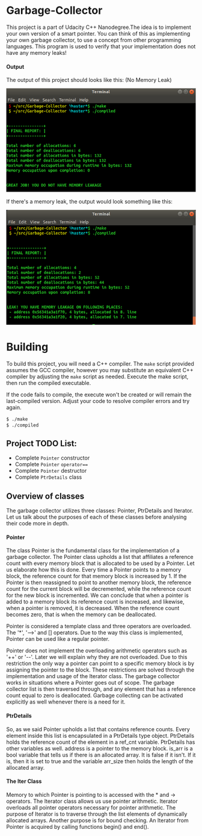 # Garbage-Collector
This project is a part of Udacity C++ Nanodegree.The idea is to implement your own
version of a smart pointer. You can think of this as implementing your own
garbage collector, to use a concept from other programming languages. This program is used to
verify that your implementation does not have any memory leaks!

#### Output
The output of this project should looks like this: (No Memory Leak)

![System Monitor](images/OutputWithNoLeak.png)

If there's a memory leak, the output would look something like this:

![System Monitor](images/OutputWithLeak.png)

# Building
To build this project, you will need a C++ compiler. The `make` script provided
assumes the GCC compiler, however you may substitute an equivalent C++ compiler
by adjusting the `make` script as needed. Execute the make script, then run the
compiled executable.

If the code fails to compile, the execute won't be created or will remain the
last-compiled version. Adjust your code to resolve compiler errors and try again.

``` shell
$ ./make
$ ./compiled
```

## Project TODO List:
- Complete `Pointer` constructor
- Complete `Pointer` `operator==`
- Complete `Pointer` destructor
- Complete `PtrDetails` class


## Overview of classes
The garbage collector utilizes three classes: Pointer, PtrDetails and Iterator. Let us talk about the purposes of each of these classes before analysing their code more in depth.

#### Pointer
The class Pointer is the fundamental class for the implementation of a garbage collector. The Pointer class upholds a list that affiliates a reference count with every memory block that is allocated to be used by a Pointer. Let us elaborate how this is done. Every time a Pointer points to a memory block, the reference count for that memory block is increased by 1. If the Pointer is then reassigned to point to another memory block, the reference count for the current block will be decremented, while the reference count for the new block is incremented. We can conclude that when a pointer is added to a memory block its reference count is increased, and likewise, when a pointer is removed, it is decreased. When the reference count becomes zero, that is when the memory can be deallocated.

Pointer is considered a template class and three operators are overloaded. The '*', '–>' and [] operators. Due to the way this class is implemented, Pointer can be used like a regular pointer.

Pointer does not implement the overloading arithmetic operators such as '++' or '--'. Later we will explain why they are not overloaded. Due to this restriction the only way a pointer can point to a specific memory block is by assigning the pointer to the block. These restrictions are solved through the implementation and usage of the Iterator class. The garbage collector works in situations where a Pointer goes out of scope. The garbage collector list is then traversed through, and any element that has a reference count equal to zero is deallocated. Garbage collecting can be activated explicitly as well whenever there is a need for it.

#### PtrDetails
So, as we said Pointer upholds a list that contains reference counts. Every element inside this list is encapsulated in a PtrDetails type object. PtrDetails holds the reference count of the element in a ref_cnt variable. PtrDetails has other variables as well. address is a pointer to the memory block. is_arr is a bool variable that tells us if there is an allocated array. It is false if it isn't. If it is, then it is set to true and the variable arr_size then holds the length of the allocated array.

#### The Iter Class
Memory to which Pointer is pointing to is accessed with the * and -> operators. The Iterator class allows us use pointer arithmetic. Iterator overloads all pointer operators necessary for pointer arithmetic. The purpose of Iterator is to traverse through the list elements of dynamically allocated arrays. Another purpose is for bound checking. An Iterator from Pointer is acquired by calling functions begin() and end().
